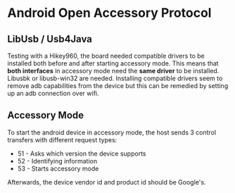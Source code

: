 # Android Open Accessory Protocol
## LibUsb / Usb4Java
Testing with a Hikey960, the board needed compatible drivers to be installed both before and after starting accessory mode. This means that **both interfaces** in accessory mode need the **same driver** to be installed. Libusbk or libusb-win32 are needed. Installing compatible drivers seem to remove adb capabilities from the device but this can be remedied by setting up an adb connection over wifi.
## Accessory Mode
To start the android device in accessory mode, the host sends 3 control transfers with different request types:
* 51 - Asks which version the device supports
* 52 - Identifying information
* 53 - Starts accessory mode

Afterwards, the device vendor id and product id should be Google's.
